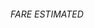  <h6> FARE ESTIMATED
                                                <div hidden>
                                                    <div data-name="popover-content">
                                                        <table>
                                                            <tr>
                                                                <td><strong>Distance (first 5kms free)</strong></td>
                                                                <td>&nbsp;&nbsp;<span>₹100.00</span></td>
                                                            </tr>
                                                            <tr>
                                                                <td><strong>Hourly Price</strong></td>
                                                                <td>&nbsp;&nbsp;<span>₹100.00</span></td>
                                                            </tr>
                                                            <tr>
                                                                <td><strong>GST</strong></td>
                                                                <td>&nbsp;&nbsp;<span>₹100.00</span></td>
                                                            </tr>
                                                            <tr>
                                                                <td><strong>Subtotal</strong></td>
                                                                <td>&nbsp;&nbsp;<span>₹100.00</span></td>
                                                            </tr>
                                                            <tr>
                                                                <td><strong>Previous Due Amount</strong></td>
                                                                <td>&nbsp;&nbsp;<span>₹100.00</span></td>
                                                            </tr>
                                                            <tr>
                                                                <td><strong>Round Off</strong></td>
                                                                <td>&nbsp;&nbsp;<span>₹100.00</span></td>
                                                            </tr>

                                                            <tr>
                                                                <td>
                                                                    <hr><strong>Estimated Total Fare</strong>
                                                                </td>
                                                                <td>
                                                                    <hr>&nbsp;&nbsp;<span><strong>₹100.00</strong></span>
                                                                </td>
                                                            </tr>
                                                        </table>

                                                    </div>
                                                </div>

                                                <a id="example11" tabindex="0" class="popover-trigger fareDetails"
                                                    role="button" data-bs-toggle="popover"
                                                    title="Estimated Fare Details">
                                                    <svg xmlns="http://www.w3.org/2000/svg" width="6%" height="6%"
                                                        viewBox="0 0 512 512"><!--!Font Awesome Free 6.5.2 by @fontawesome - https://fontawesome.com License - https://fontawesome.com/license/free Copyright 2024 Fonticons, Inc.-->
                                                        <path
                                                            d="M256 8C119 8 8 119.1 8 256c0 137 111 248 248 248s248-111 248-248C504 119.1 393 8 256 8zm0 110c23.2 0 42 18.8 42 42s-18.8 42-42 42-42-18.8-42-42 18.8-42 42-42zm56 254c0 6.6-5.4 12-12 12h-88c-6.6 0-12-5.4-12-12v-24c0-6.6 5.4-12 12-12h12v-64h-12c-6.6 0-12-5.4-12-12v-24c0-6.6 5.4-12 12-12h64c6.6 0 12 5.4 12 12v100h12c6.6 0 12 5.4 12 12v24z" />
                                                    </svg>
                                                </a>

                                            </h6>




tabs.forEach(tab => {
                    if (tab !== targetTab) {
                        const inputs = tab.querySelectorAll('input');
                        inputs.forEach(input => {
                            input.value = ''; // Clear input value
                            tab.querySelector('.fare').innerText = '';
                            
                            // Select elements with the class "fareDetails"
                            var elements = $('.fareDetails');

                            elements.each(function(index, element) {
                                // Check if a popover is already initialized on the element
                                if ($(this).data('bs.popover')) {
                                    // Get the existing popover instance
                                    var popover = $(this).data('bs.popover');

                                    // Hide and disable the popover
                                    popover.hide();
                                    popover.disable();
                                }
                            });
                        });
                    }
                });

When tab chnage popover title and content hide and disable
